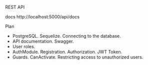 REST API

docs
http://localhost:5000/api/docs

Plan

- PostgreSQL. Sequelize. Connecting to the database.
- API documentation. Swagger.
- User roles.
- AuthModule. Registration. Authorization. JWT Token.
- Guards. CanActivate. Restricting access to unauthorized users.
